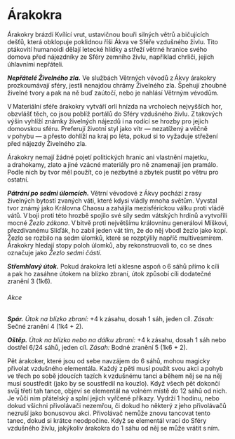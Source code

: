 # Árakokra
  
Árakokry brázdí Kvílící vrut, ustavičnou bouři silných větrů a bičujících dešťů, která obklopuje poklidnou říši Ákva ve Sféře vzdušného živlu. Tito ptákovití humanoidi dělají letecké hlídky a střeží větrné hranice svého domova před nájezdníky ze Sféry zemního živlu, například chrliči, jejich úhlavními nepřáteli.
  
***Nepřátelé Živelného zla.*** Ve službách Větrných vévodů z Ákvy árakokry prozkoumávají sféry, jestli nenajdou chrámy Živelného zla. Špehují zhoubné živelné tvory a pak na ně buď zaútočí, nebo je nahlásí Větrným vévodům.
  
V Materiální sféře árakokry vytváří orlí hnízda na vrcholech nejvyšších hor, obzvlášť těch, co jsou poblíž portálů do Sféry vzdušného živlu. Z takových výšin vyhlíží známky živelných nájezdů i na rodící se hrozby pro jejich domovskou sféru. Preferují životní styl jako vítr — nezatížený a věčně v pohybu — a přesto dohlíží na kraj po léta, pokud si to vyžaduje střežení před nájezdy Živelného zla.
  
Árakokry nemají žádné pojetí politických hranic ani vlastnění majetku, a drahokamy, zlato a jiné vzácné materiály pro ně znamenají jen pramálo. Podle nich by tvor měl použít, co je nezbytné a zbytek pustit po větru pro ostatní.
  
***Pátrání po sedmi úlomcích.*** Větrní vévodové z Ákvy pochází z rasy živelných bytostí zvaných váti, které kdysi vládly mnoha světům. Vyvstal tvor známý jako Královna Chaosu a zahájila mezisférickou válku proti vládě vátů. V boji proti této hrozbě spojilo své síly sedm vátských hrdinů a vytvořili mocné *Žezlo zákona*. V bitvě proti největšímu královninu generálovi Míškovi, přezdívanému Slíďák, ho zabil jeden vát tím, že do něj vbodl žezlo jako kopí. Žezlo se rozbilo na sedm úlomků, které se rozptýlily napříč multivesmírem. Árakokry hledají stopy poloh úlomků, aby rekonstruovali to, co se dnes označuje jako *Žezlo sedmi částí*.
  
<Monster 
    title="Árakokra"
    subtitle="Střední humanoid (árakokra), neutrální dobro"
    armor-class="12"
    hit-points="13 (3k8)"
    speed="4 sáhy, létání 10 sáhů"
    str="10 (+0)"
    dex="14 (+2)"
    con="10 (+0)"
    int="11 (+0)"
    wis="12 (+1)"
    cha="11 (+0)"
    skills="Vnímání +5"
    senses="pasivní Vnímání 15"
    languages="auranština, árakokrština"
    challenge="1/4 (50 ZK)"
    >
  
***Střemhlavý útok.*** Pokud árakokra letí a klesne aspoň o 6 sáhů přímo k cíli a pak ho zasáhne útokem na blízko zbraní, útok způsobí cíli dodatečné zranění 3 (1k6).
  
###### Akce
  
***Spár.*** *Útok na blízko zbraní:* +4 k zásahu, dosah 1 sáh, jeden cíl. *Zásah:* Sečné zranění 4 (1k4 + 2).
  
***Oštěp.*** *Útok na blízko nebo na dálku zbraní:* +4 k zásahu, dosah 1 sáh nebo dostřel 6/24 sáhů, jeden cíl. *Zásah:* Bodné zranění 5 (1k6 + 2).

</Monster> 

<Card header="Přivolávání vzdušných elementálů">

  
Pět árakoker, které jsou od sebe navzájem do 6 sáhů, mohou magicky přivolat vzdušného elementála. Každý z pěti musí použít svou akci a pohyb ve třech po sobě jdoucích tazích k vzdušnému tanci a během něj se na něj musí soustředit (jako by se soustředil na kouzlo). Když všech pět dokončí svůj třetí tah tance, objeví se elementál na volném místě do 12 sáhů od nich. Je vůči nim přátelský a splní jejich vyřčené příkazy. Vydrží 1 hodinu, nebo dokud všichni přivolávači nezemřou, či dokud ho některý z jeho přivolávačů nezruší jako bonusovou akci. Přivolávač nemůže znovu tancovat tento tanec, dokud si krátce neodpočine. Když se elementál vrací do Sféry vzdušného živlu, jakýkoliv árakokra do 1 sáhu od něj se může vrátit s ním.
  

</Card>
